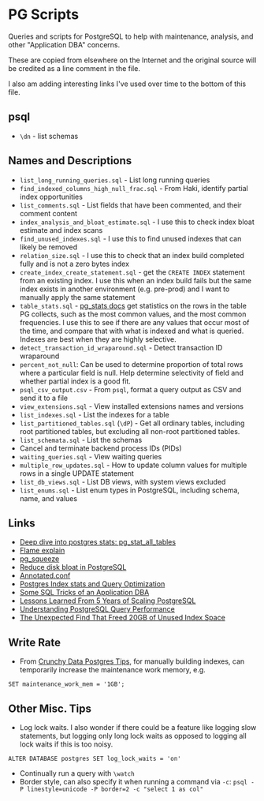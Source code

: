 # PG Scripts

Queries and scripts for PostgreSQL to help with maintenance, analysis, and other "Application DBA" concerns.

These are copied from elsewhere on the Internet and the original source will be credited as a line comment in the file.

I also am adding interesting links I've used over time to the bottom of this file.

## psql

* `\dn` - list schemas

## Names and Descriptions

* `list_long_running_queries.sql` - List long running queries
* `find_indexed_columns_high_null_frac.sql` - From Haki, identify partial index opportunities
* `list_comments.sql` - List fields that have been commented, and their comment content
* `index_analysis_and_bloat_estimate.sql` - I use this to check index bloat estimate and index scans
* `find_unused_indexes.sql` - I use this to find unused indexes that can likely be removed
* `relation_size.sql` - I use this to check that an index build completed fully and is not a zero bytes index
* `create_index_create_statement.sql` - get the `CREATE INDEX` statement from an existing index. I use this when an index build fails but the same index exists in another environment (e.g. pre-prod) and I want to manually apply the same statement
* `table_stats.sql` - [pg_stats docs](https://www.postgresql.org/docs/9.3/view-pg-stats.html) get statistics on the rows in the table PG collects, such as the most common values, and the most common frequencies. I use this to see if there are any values that occur most of the time, and compare that with what is indexed and what is queried. Indexes are best when they are highly selective.
* `detect_transaction_id_wraparound.sql` - Detect transaction ID wraparound
* `percent_not_null`: Can be used to determine proportion of total rows where a particular field is null. Help determine selectivity of field and whether partial index is a good fit.
* `psql_csv_output.csv` - From `psql`, format a query output as CSV and send it to a file
* `view_extensions.sql` - View installed extensions names and versions
* `list_indexes.sql` - List the indexes for a table
* `list_partitioned_tables.sql` (`\dP`) - Get all ordinary tables, including root partitioned tables, but excluding all non-root partitioned tables.
* `list_schemata.sql` - List the schemas
* Cancel and terminate backend process IDs (PIDs)
* `waiting_queries.sql` - View waiting queries
* `multiple_row_updates.sql` - How to update column values for multiple rows in a single UPDATE statement
* `list_db_views.sql` - List DB views, with system views excluded
* `list_enums.sql` - List enum types in PostgreSQL, including schema, name, and values

## Links

* [Deep dive into postgres stats: pg_stat_all_tables](https://dataegret.com/2017/04/deep-dive-into-postgres-stats-pg_stat_all_tables/)
* [Flame explain](https://flame-explain.com/visualize/input)
* [pg_squeeze](https://github.com/cybertec-postgresql/pg_squeeze)
* [Reduce disk bloat in PostgreSQL](https://www.redpill-linpro.com/sysadvent/2017/12/08/pg_repack.html)
* [Annotated.conf](https://github.com/jberkus/annotated.conf)
* [Postgres Index stats and Query Optimization](https://sgerogia.github.io/Postgres-Index-And-Queries/)
* [Some SQL Tricks of an Application DBA](https://hakibenita.com/sql-tricks-application-dba)
* [Lessons Learned From 5 Years of Scaling PostgreSQL](https://onesignal.com/blog/lessons-learned-from-5-years-of-scaling-postgresql/)
* [Understanding PostgreSQL Query Performance](https://pgdash.io/blog/understanding-postgres-query-performance.html)
* [The Unexpected Find That Freed 20GB of Unused Index Space](https://hakibenita.com/postgresql-unused-index-size#clearing-bloat-in-indexes)

## Write Rate

* From [Crunchy Data Postgres Tips](https://www.crunchydata.com/postgres-tips), for manually building indexes, can temporarily increase the maintenance work memory, e.g.

`SET maintenance_work_mem = '1GB';`

## Other Misc. Tips

* Log lock waits. I also wonder if there could be a feature like logging slow statements, but logging only long lock waits as opposed to logging all lock waits if this is too noisy.

`ALTER DATABASE postgres SET log_lock_waits = 'on'`

* Continually run a query with `\watch`
* Border style, can also specify it when running a command via `-c`: `psql -P linestyle=unicode -P border=2 -c "select 1 as col"`
